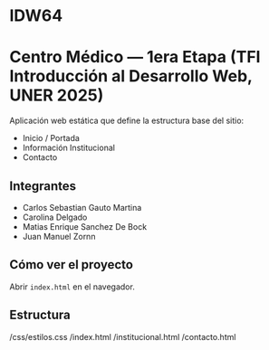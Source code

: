 # IDW64
# Centro Médico — 1era Etapa (TFI Introducción al Desarrollo Web, UNER 2025)

Aplicación web estática que define la estructura base del sitio:
- Inicio / Portada
- Información Institucional
- Contacto

## Integrantes
- Carlos Sebastian Gauto Martina
- Carolina Delgado
- Matias Enrique Sanchez De Bock
- Juan Manuel Zornn


## Cómo ver el proyecto
Abrir `index.html` en el navegador.

## Estructura
/css/estilos.css
/index.html
/institucional.html
/contacto.html